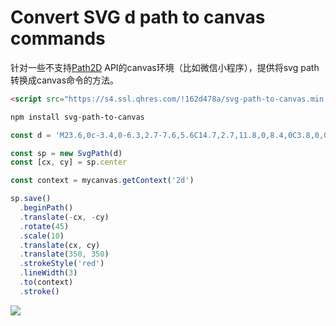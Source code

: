 # Convert SVG d path to canvas commands

针对一些不支持[Path2D](https://developer.mozilla.org/en-US/docs/Web/API/Path2D) API的canvas环境（比如微信小程序），提供将svg path转换成canvas命令的方法。

```html
<script src="https://s4.ssl.qhres.com/!162d478a/svg-path-to-canvas.min.js"></script>
```

```bash
npm install svg-path-to-canvas
```

```js
const d = 'M23.6,0c-3.4,0-6.3,2.7-7.6,5.6C14.7,2.7,11.8,0,8.4,0C3.8,0,0,3.8,0,8.4c0,9.4,9.5,11.9,16,21.2 c6.1-9.3,16-12.1,16-21.2C32,3.8,28.2,0,23.6,0z'

const sp = new SvgPath(d)
const [cx, cy] = sp.center

const context = mycanvas.getContext('2d')

sp.save()
  .beginPath()
  .translate(-cx, -cy)
  .rotate(45)
  .scale(10)
  .translate(cx, cy)
  .translate(350, 350)
  .strokeStyle('red')
  .lineWidth(3)
  .to(context)
  .stroke()
```

![](https://p1.ssl.qhimg.com/t0169d65a65437938a7.png)
